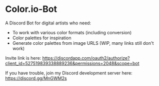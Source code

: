 # Color.io-Bot

A Discord Bot for digital artists who need:
- To work with various color formats (including conversion)
- Color palettes for inspiration
- Generate color palettes from image URLS (WIP, many links still don't work)

Invite link is here: https://discordapp.com/oauth2/authorize?client_id=527519839338889236&permissions=2048&scope=bot

If you have trouble, join my Discord development server here: https://discord.gg/MnGWM2s
